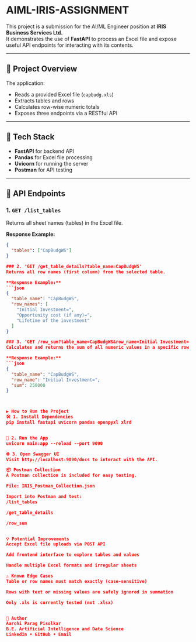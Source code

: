 # AIML-IRIS-ASSIGNMENT
This project is a submission for the AI/ML Engineer position at **IRIS Business Services Ltd.**  
It demonstrates the use of **FastAPI** to process an Excel file and expose useful API endpoints for interacting with its contents.

---

## 📁 Project Overview

The application:
- Reads a provided Excel file (`capbudg.xls`)
- Extracts tables and rows
- Calculates row-wise numeric totals
- Exposes three endpoints via a RESTful API

---

## 🔧 Tech Stack

- **FastAPI** for backend API
- **Pandas** for Excel file processing
- **Uvicorn** for running the server
- **Postman** for API testing

---

## 📌 API Endpoints

### 1. `GET /list_tables`
Returns all sheet names (tables) in the Excel file.

**Response Example:**
```json
{
  "tables": ["CapBudgWS"]
}

### 2. 'GET /get_table_details?table_name=CapBudgWS'
Returns all row names (first column) from the selected table.

**Response Example:**
```json
{
  "table_name": "CapBudgWS",
  "row_names": [
    "Initial Investment=",
    "Opportunity cost (if any)=",
    "Lifetime of the investment"
  ]
}

### 3. 'GET /row_sum?table_name=CapBudgWS&row_name=Initial Investment='
Calculates and returns the sum of all numeric values in a specific row.

**Response Example:**
```json
{
  "table_name": "CapBudgWS",
  "row_name": "Initial Investment=",
  "sum": 250000
}



▶️ How to Run the Project
🛠️ 1. Install Dependencies
pip install fastapi uvicorn pandas openpyxl xlrd


🚀 2. Run the App
uvicorn main:app --reload --port 9090

🌐 3. Open Swagger UI
Visit http://localhost:9090/docs to interact with the API.

📦 Postman Collection
A Postman collection is included for easy testing.

File: IRIS_Postman_Collection.json

Import into Postman and test:
/list_tables

/get_table_details

/row_sum


💡 Potential Improvements
Accept Excel file uploads via POST API

Add frontend interface to explore tables and values

Handle multiple Excel formats and irregular sheets

⚠️ Known Edge Cases
Table or row names must match exactly (case-sensitive)

Rows with text or missing values are safely ignored in summation

Only .xls is currently tested (not .xlsx)


👤 Author
Aarohi Parag Pisolkar
B.E. Artificial Intelligence and Data Science
LinkedIn • GitHub • Email

